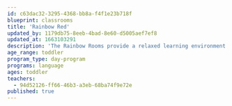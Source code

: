 ```yaml
---
id: c63dac32-3295-4368-bb8a-f4f1e23b718f
blueprint: classrooms
title: 'Rainbow Red'
updated_by: 1179db75-8eeb-4bad-8e60-d5005aef7ef8
updated_at: 1663103291
description: 'The Rainbow Rooms provide a relaxed learning environment for a group of four and seven young toddlers. The curriculum is driven by the interests of the children. Nurturing teachers foster the social, emotional, cognitive, and physical development of children through a play-based model, with a focus on the arts and outdoor exploration. The Rainbow Rooms also provide an immersion program for families seeking to have their child learn English as a second language.'
age_range: toddler
program_type: day-program
programs: language
ages: toddler
teachers:
  - 94d52126-ff66-46b3-a3eb-68ba74f9e72e
published: true
---
```

